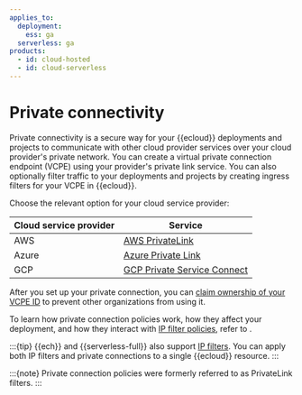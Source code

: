 ```yaml
---
applies_to:
  deployment:
    ess: ga
  serverless: ga
products:
  - id: cloud-hosted
  - id: cloud-serverless
---
```


# Private connectivity

Private connectivity is a secure way for your {{ecloud}} deployments and projects to communicate with other cloud provider services over your cloud provider's private network. You can create a virtual private connection endpoint (VCPE) using your provider's private link service. You can also optionally filter traffic to your deployments and projects by creating ingress filters for your VCPE in {{ecloud}}.

Choose the relevant option for your cloud service provider:

| Cloud service provider | Service |
| --- | --- |
| AWS | [AWS PrivateLink](/deploy-manage/security/aws-privatelink-traffic-filters.md) |
| Azure | [Azure Private Link](/deploy-manage/security/azure-private-link-traffic-filters.md) |
| GCP | [GCP Private Service Connect](/deploy-manage/security/gcp-private-service-connect-traffic-filters.md) |

After you set up your private connection, you can [claim ownership of your VCPE ID](/deploy-manage/security/claim-traffic-filter-link-id-ownership-through-api.md) to prevent other organizations from using it.

To learn how private connection policies work, how they affect your deployment, and how they interact with [IP filter policies](ip-filtering-cloud.md), refer to [](/deploy-manage/security/network-security-policies.md).

:::{tip}
{{ech}} and {{serverless-full}} also support [IP filters](/deploy-manage/security/ip-filtering-cloud.md). You can apply both IP filters and private connections to a single {{ecloud}} resource.
:::

:::{note}
Private connection policies were formerly referred to as PrivateLink filters.
:::